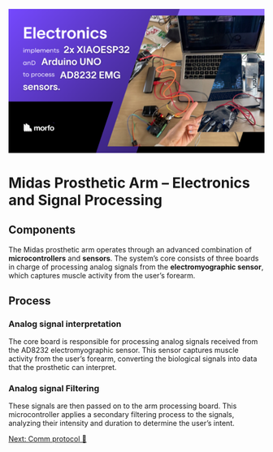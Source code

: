 
![Electronics](../electronics.png)
# Midas Prosthetic Arm – Electronics and Signal Processing

## Components
The Midas prosthetic arm operates through an advanced combination of **microcontrollers** and **sensors**. The system’s core consists of three boards in charge of processing analog signals from the **electromyographic sensor**, which captures muscle activity from the user’s forearm.

## Process

### Analog signal interpretation
The core board is responsible for processing analog signals received from the AD8232 electromyographic sensor. This sensor captures muscle activity from the user’s forearm, converting the biological signals into data that the prosthetic can interpret.

###  Analog signal Filtering
These signals are then passed on to the arm processing board. This microcontroller applies a secondary filtering process to the signals, analyzing their intensity and duration to determine the user’s intent.


[Next: Comm protocol 🛜](./midas-comprotocol.md)

